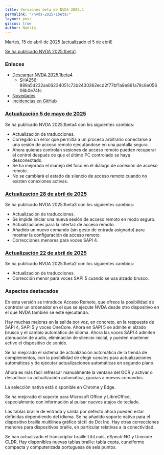 ```yaml
---
title: Versiones beta de NVDA 2025.1
permalink: "/nvda-2025-1beta/"
layout: post
giscus: true
author: Noelia
---
```


<footer>Martes, 15 de abril de 2025 (actualizado el 5 de abril)</footer>

[Se ha publicado NVDA 2025.1beta1](https://www.nvaccess.org/post/nvda-2025-1beta1).


### Enlaces

- [Descargar NVDA 2025.1beta4](https://download.nvaccess.org/releases/2025.1beta4/nvda_2025.1beta4.exe)
  - SHA256: 888a5d232aa06234051c73b2430362ecd2f77bf1a9e891a78c8e05606b0e74fc
- [Novedades](https://download.nvaccess.org/documentation/es/changes.html)
- [Incidencias en GitHub](https://github.com/nvaccess/nvda/issues)

### [Actualización 5 de mayo de 2025](https://www.nvaccess.org/post/nvda-2025-1beta4)

Se ha publicado NVDA 2025.1beta4 con los siguientes cambios:

- Actualización de traducciones.
- Corregido un error que permitía a un proceso arbitrario conectarse a una sesión de acceso remoto ejecutándose en una pantalla segura.
- Ahora quienes controlan sesiones de acceso remoto pueden recuperar el control después de que el último PC controlado se haya desconectado.
- Se ha mejorado el manejo del foco en el diálogo de conexión de acceso remoto.
- No se cambiará el estado de silencio de acceso remoto cuando no existen conexiones activas.

### [Actualización 28 de abril de 2025](https://www.nvaccess.org/post/nvda-2025-1beta3)

Se ha publicado NVDA 2025.1beta3 con los siguientes cambios:

- Actualización de traducciones.
- Se impide iniciar una nueva sesión de acceso remoto en modo seguro.
- Actualizaciones para la interfaz de acceso remoto.
- Añadido un nuevo comando (sin gesto de entrada asignado) para mostrar la configuración de acceso remoto.
- Correcciones menores para voces SAPI 4.




### [Actualización 22 de abril de 2025](https://www.nvaccess.org/post/nvda-2025-1beta2)

Se ha publicado NVDA 2025.1beta2 con los siguientes cambios:

- Actualización de traducciones.
- Corrección menor para voces SAPI 5 cuando se usa alzado brusco.

### Aspectos destacados

En esta versión se introduce Acceso Remoto, que ofrece la posibilidad de controlar un ordenador en el que se ejecute NVDA desde otro dispositivo en el que NVDA también se esté ejecutando.

Hay muchas mejoras en la salida por voz, en concreto, en la respuesta de SAPI 4, SAPI 5 y voces OneCore. Ahora en SAPI 5 se admite el alzado brusco y el cambio automático de idioma. Ahora las voces SAPI 4 admiten atenuación de audio, eliminación de silencio inicial, y pueden mantener activo el dispositivo de sonido.

Se ha mejorado el sistema de actualización automática de la tienda de complementos, con la posibilidad de elegir canales para actualizaciones automáticas y de ejecutar actualizaciones automáticas en segundo plano.

Ahora es más fácil refrescar manualmente la ventana del OCR y activar o desactivar su actualización automática, gracias a nuevos comandos.

La selección nativa está disponible en Chrome y Edge.

Se ha mejorado el soporte para Microsoft Office y LibreOffice, especialmente con información al pulsar nuevos atajos de teclado.

Las tablas braille de entrada y salida por defecto ahora pueden estar definidas dependiendo del idioma. Se ha añadido soporte nativo para el dispositivo braille multilínea gráfico táctil de Dot Inc. Hay otras correcciones menores para dispositivos braille, en particular relativas a la conectividad.

Se han actualizado el transcriptor braille LibLouis, eSpeak-NG y Unicode CLDR. Hay disponibles nuevas tablas braille: tabla copta, cuneiforme compacta y computerizada portuguesa de seis puntos.
